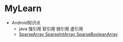 # MyLearn
* Android知识点
    * java 强引用 软引用 弱引用 虚引用
    * [SparseArray SparseIntArray SparseBooleanArray](http://www.lxway.com/42920216.htm)
       
